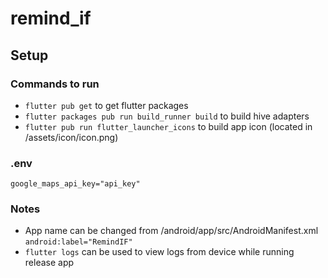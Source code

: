 # remind_if

## Setup

### Commands to run
- ```flutter pub get``` to get flutter packages
- ```flutter packages pub run build_runner build``` to build hive adapters
- ```flutter pub run flutter_launcher_icons``` to build app icon (located in /assets/icon/icon.png)

### .env
```
google_maps_api_key="api_key"
```

### Notes
- App name can be changed from /android/app/src/AndroidManifest.xml ```android:label="RemindIF"```
- ```flutter logs``` can be used to view logs from device while running release app
